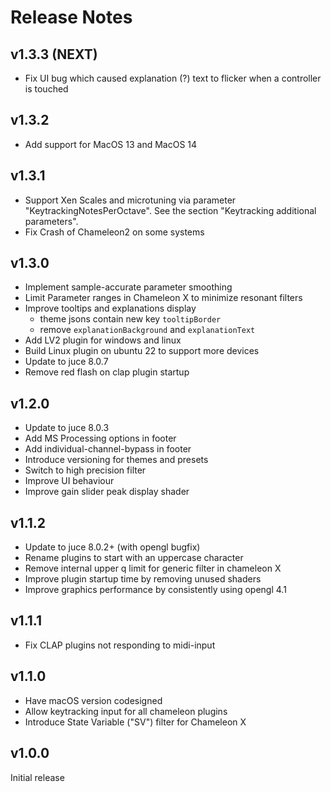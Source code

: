 # Release Notes

## v1.3.3 (NEXT)
- Fix UI bug which caused explanation (?) text to flicker when a controller is touched

## v1.3.2
- Add support for MacOS 13 and MacOS 14

## v1.3.1
- Support Xen Scales and microtuning via parameter "KeytrackingNotesPerOctave". See the section "Keytracking additional parameters".
- Fix Crash of Chameleon2 on some systems

## v1.3.0
- Implement sample-accurate parameter smoothing
- Limit Parameter ranges in Chameleon X to minimize resonant filters
- Improve tooltips and explanations display
  - theme jsons contain new key `tooltipBorder`
  - remove `explanationBackground` and `explanationText`
- Add LV2 plugin for windows and linux
- Build Linux plugin on ubuntu 22 to support more devices
- Update to juce 8.0.7
- Remove red flash on clap plugin startup

## v1.2.0
- Update to juce 8.0.3
- Add MS Processing options in footer
- Add individual-channel-bypass in footer
- Introduce versioning for themes and presets
- Switch to high precision filter
- Improve UI behaviour
- Improve gain slider peak display shader

## v1.1.2
- Update to juce 8.0.2+ (with opengl bugfix)
- Rename plugins to start with an uppercase character
- Remove internal upper q limit for generic filter in chameleon X
- Improve plugin startup time by removing unused shaders
- Improve graphics performance by consistently using opengl 4.1

## v1.1.1
- Fix CLAP plugins not responding to midi-input

## v1.1.0
- Have macOS version codesigned
- Allow keytracking input for all chameleon plugins
- Introduce State Variable ("SV") filter for Chameleon X


## v1.0.0

Initial release
